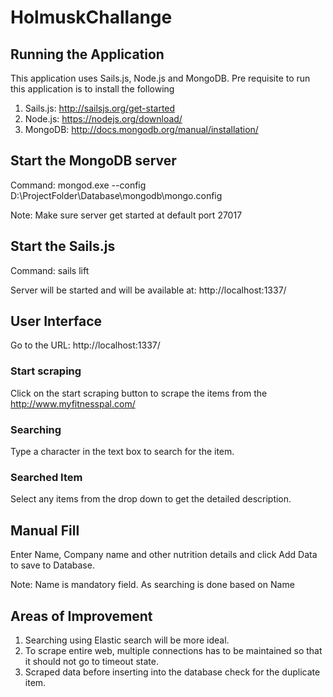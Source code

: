 # HolmuskChallange

## Running the Application
This application uses Sails.js, Node.js and MongoDB. 
Pre requisite to run this application is to install the following

1.	Sails.js: http://sailsjs.org/get-started
2.	Node.js: https://nodejs.org/download/
3.	MongoDB: http://docs.mongodb.org/manual/installation/

## Start the MongoDB server
Command: mongod.exe --config D:\ProjectFolder\Database\mongodb\mongo.config

Note: Make sure server get started at default port 27017

## Start the Sails.js
Command: sails lift

Server will be started and will be available at: http://localhost:1337/

## User Interface
Go to the URL: http://localhost:1337/

### Start scraping
Click on the start scraping button to scrape the items from the http://www.myfitnesspal.com/

### Searching
Type a character in the text box to search for the item.

### Searched Item
Select any items from the drop down to get the detailed description.

## Manual Fill
Enter Name, Company name and other nutrition details and click Add Data to save to Database.

Note: Name is mandatory field. As searching is done based on Name

## Areas of Improvement
1.	Searching using Elastic search will be more ideal.
2.	To scrape entire web, multiple connections has to be maintained so that it should not go to timeout state.
3.	Scraped data before inserting into the database check for the duplicate item.





